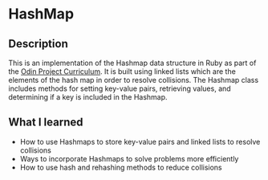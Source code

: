 # HashMap

## Description

This is an implementation of the Hashmap data structure in Ruby as part of the [Odin Project Curriculum](https://www.theodinproject.com/). It is built using linked lists which are the elements of the hash map in order to resolve collisions. The Hashmap class includes methods for setting key-value pairs, retrieving values, and determining if a key is included in the Hashmap.

## What I learned

- How to use Hashmaps to store key-value pairs and linked lists to resolve collisions
- Ways to incorporate Hashmaps to solve problems more efficiently
- How to use hash and rehashing methods to reduce collisions
